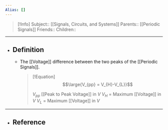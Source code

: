 ```yaml
---
Alias: []
---
```

> [!Info]
> Subject:: [[Signals, Circuits, and Systems]]
> Parents:: [[Periodic Signals]]
> Friends:: 
> Children:: 
---
- ## Definition
	- The [[Voltage]] difference between the two peaks of the [[Periodic Signals]].
	  > [!Equation]
	  > $$\large{V_{pp} = V_{H}-V_{L}}$$
	  > 
	  > $V_{pp}$ [[Peak to Peak Voltage]] in $V$
	  > $V_{H}$ = Maximum [[Voltage]] in $V$
	  > $V_{L}$ = Maximum [[Voltage]] in $V$
---
- ## Reference